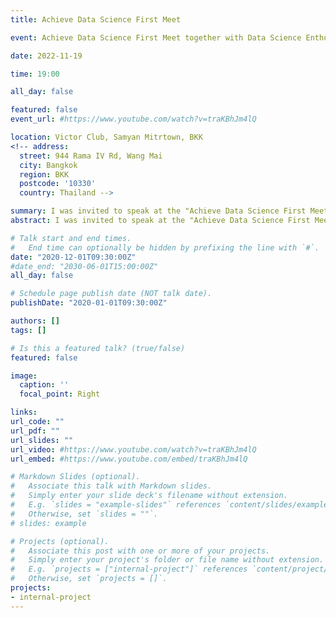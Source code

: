 ```yaml
---
title: Achieve Data Science First Meet

event: Achieve Data Science First Meet together with Data Science Enthusiasts

date: 2022-11-19

time: 19:00

all_day: false

featured: false
event_url: #https://www.youtube.com/watch?v=traKBhJm4lQ

location: Victor Club, Samyan Mitrtown, BKK
<!-- address:
  street: 944 Rama IV Rd, Wang Mai
  city: Bangkok
  region: BKK
  postcode: '10330'
  country: Thailand -->

summary: I was invited to speak at the "Achieve Data Science First Meet" for a MOOC student project event, where I highlighted the growing recognition of data science, AI, and machine learning's importance across various industries. I advised that organizations, regardless of their size or sector, must effectively develop and implement data science capabilities to stay competitive in the era of big data, or risk falling behind.
abstract: I was invited to speak at the "Achieve Data Science First Meet" for a MOOC student project event, where I highlighted the growing recognition of data science, AI, and machine learning's importance across various industries. I advised that organizations, regardless of their size or sector, must effectively develop and implement data science capabilities to stay competitive in the era of big data, or risk falling behind.

# Talk start and end times.
#   End time can optionally be hidden by prefixing the line with `#`.
date: "2020-12-01T09:30:00Z"
#date_end: "2030-06-01T15:00:00Z"
all_day: false

# Schedule page publish date (NOT talk date).
publishDate: "2020-01-01T09:30:00Z"

authors: []
tags: []

# Is this a featured talk? (true/false)
featured: false

image:
  caption: ''
  focal_point: Right

links:
url_code: ""
url_pdf: ""
url_slides: ""
url_video: #https://www.youtube.com/watch?v=traKBhJm4lQ
url_embed: #https://www.youtube.com/embed/traKBhJm4lQ

# Markdown Slides (optional).
#   Associate this talk with Markdown slides.
#   Simply enter your slide deck's filename without extension.
#   E.g. `slides = "example-slides"` references `content/slides/example-slides.md`.
#   Otherwise, set `slides = ""`.
# slides: example

# Projects (optional).
#   Associate this post with one or more of your projects.
#   Simply enter your project's folder or file name without extension.
#   E.g. `projects = ["internal-project"]` references `content/project/deep-learning/index.md`.
#   Otherwise, set `projects = []`.
projects:
- internal-project
---
```


<!-- {{< youtube traKBhJm4lQ >}} -->

